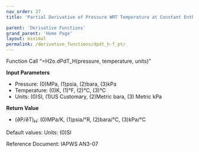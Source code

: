 ```yaml
---
nav_order: 37
title: 'Partial Derivative of Pressure WRT Temperature at Constant Enthalpy f(P, T)'

parent: 'Derivative Functions'
grand_parent: 'Home Page'
layout: minimal
permalink: /derivative_functions/dpdt_h-f_pt/
---
```


Function Call “=H2o.dPdT\_H(pressure, temperature, units)”

**Input Parameters**

- Pressure: (0)MPa, (1)psia, (2)bara, (3)kPa
- Temperature: (0)K, (1)°F, (2)°C, (3)°C
- Units: (0)SI, (1)US Customary, (2)Metric bara, (3) Metric kPa

**Return Value**

- (∂P/∂T)<sub>H</sub>: (0)MPa/K, (1)psia/°R, (2)bara/°C, (3)kPa/°C

Default values: Units: (0)SI

Reference Document: IAPWS AN3-07